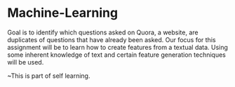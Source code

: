 # Machine-Learning

Goal is to identify which questions asked on Quora, a website, are duplicates of questions that have already been asked. Our focus for this assignment will be to learn how to create features from a textual data. Using some inherent knowledge of text and certain feature generation techniques will be used.

~This is part of self learning.
